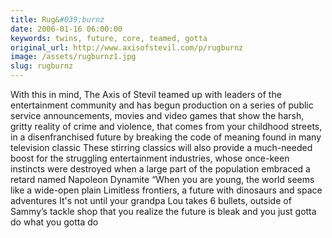 ```yaml
---
title: Rug&#039;burnz
date: 2006-01-16 06:00:00
keywords: twins, future, core, teamed, gotta
original_url: http://www.axisofstevil.com/p/rugburnz
image: /assets/rugburnz1.jpg
slug: rugburnz
---
```


With this in mind, The Axis of Stevil teamed up with leaders of the entertainment community and has begun production on a series of public service announcements, movies and video games that show the harsh, gritty reality of crime and violence, that comes from your childhood streets, in a disenfranchised future by breaking the code of meaning found in many television classic These stirring classics will also provide a much-needed boost for the struggling entertainment industries, whose once-keen instincts were destroyed when a large part of the population embraced a retard named Napoleon Dynamite
“When you are young, the world seems like a wide-open plain Limitless frontiers, a future with dinosaurs and space adventures It&#039;s not until your grandpa Lou takes 6 bullets, outside of Sammy’s tackle shop that you realize the future is bleak and you just gotta do what you gotta do

